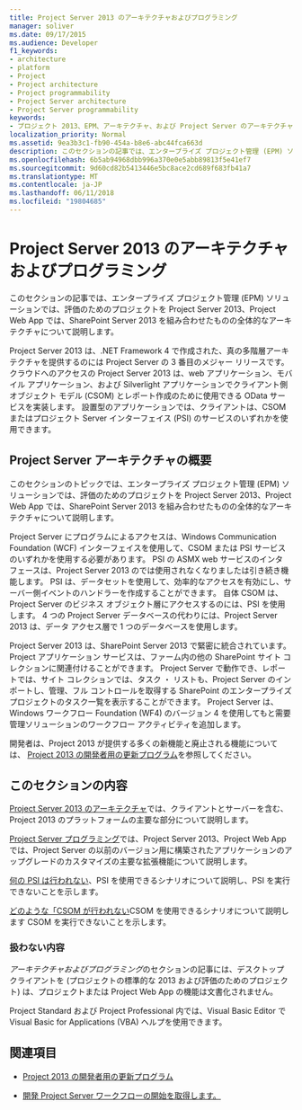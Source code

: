 ```yaml
---
title: Project Server 2013 のアーキテクチャおよびプログラミング
manager: soliver
ms.date: 09/17/2015
ms.audience: Developer
f1_keywords:
- architecture
- platform
- Project
- Project architecture
- Project programmability
- Project Server architecture
- Project Server programmability
keywords:
- プロジェクト 2013、EPM、アーキテクチャ、および Project Server のアーキテクチャおよびプログラミング、プログラミング、サーバーのプロジェクト、Project 2013 の利点
localization_priority: Normal
ms.assetid: 9ea3b3c1-fb90-454a-b8e6-abc44fca663d
description: このセクションの記事では、エンタープライズ プロジェクト管理 (EPM) ソリューションでは、評価のためのプロジェクトを Project Server 2013、Project Web App では、SharePoint Server 2013 を組み合わせたものの全体的なアーキテクチャについて説明します。
ms.openlocfilehash: 6b5ab94968dbb996a370e0e5abb89813f5e41ef7
ms.sourcegitcommit: 9d60cd82b5413446e5bc8ace2cd689f683fb41a7
ms.translationtype: MT
ms.contentlocale: ja-JP
ms.lasthandoff: 06/11/2018
ms.locfileid: "19804685"
---
```

# <a name="project-server-2013-architecture-and-programmability"></a>Project Server 2013 のアーキテクチャおよびプログラミング

このセクションの記事では、エンタープライズ プロジェクト管理 (EPM) ソリューションでは、評価のためのプロジェクトを Project Server 2013、Project Web App では、SharePoint Server 2013 を組み合わせたものの全体的なアーキテクチャについて説明します。
  
Project Server 2013 は、.NET Framework 4 で作成された、真の多階層アーキテクチャを提供するのには Project Server の 3 番目のメジャー リリースです。 クラウドへのアクセスの Project Server 2013 は、web アプリケーション、モバイル アプリケーション、および Silverlight アプリケーションでクライアント側オブジェクト モデル (CSOM) とレポート作成のために使用できる OData サービスを実装します。 設置型のアプリケーションでは、クライアントは、CSOM またはプロジェクト Server インターフェイス (PSI) のサービスのいずれかを使用できます。 
  
## <a name="introduction-to-project-server-architecture"></a>Project Server アーキテクチャの概要

このセクションのトピックでは、エンタープライズ プロジェクト管理 (EPM) ソリューションでは、評価のためのプロジェクトを Project Server 2013、Project Web App では、SharePoint Server 2013 を組み合わせたものの全体的なアーキテクチャについて説明します。
  
Project Server にプログラムによるアクセスは、Windows Communication Foundation (WCF) インターフェイスを使用して、CSOM または PSI サービスのいずれかを使用する必要があります。 PSI の ASMX web サービスのインタ フェースは、Project Server 2013 のでは使用されなくなりましたは引き続き機能します。 PSI は、データセットを使用して、効率的なアクセスを有効にし、サーバー側イベントのハンドラーを作成することができます。 自体 CSOM は、Project Server のビジネス オブジェクト層にアクセスするのには、PSI を使用します。 4 つの Project Server データベースの代わりには、Project Server 2013 は、データ アクセス層で 1 つのデータベースを使用します。
  
Project Server 2013 は、SharePoint Server 2013 で緊密に統合されています。 Project アプリケーション サービスは、ファーム内の他の SharePoint サイト コレクションに関連付けることができます。 Project Server で動作でき、レポートでは、サイト コレクションでは、タスク ・ リストも、Project Server のインポートし、管理、フル コントロールを取得する SharePoint のエンタープライズ プロジェクトのタスク一覧を表示することができます。 Project Server は、Windows ワークフロー Foundation (WF4) のバージョン 4 を使用してもと需要管理ソリューションのワークフロー アクティビティを追加します。
  
開発者は、Project 2013 が提供する多くの新機能と廃止される機能については、 [Project 2013 の開発者用の更新プログラム](updates-for-developers-in-project-2013.md)を参照してください。
  
## <a name="in-this-section"></a>このセクションの内容

[Project Server 2013 のアーキテクチャ](project-server-2013-architecture.md)では、クライアントとサーバーを含む、Project 2013 のプラットフォームの主要な部分について説明します。 
  
[Project Server プログラミング](project-server-programmability.md)では、Project Server 2013、Project Web App では、Project Server の以前のバージョン用に構築されたアプリケーションのアップグレードのカスタマイズの主要な拡張機能について説明します。 
  
[何の PSI は行われない](what-the-psi-does-and-does-not-do.md)、PSI を使用できるシナリオについて説明し、PSI を実行できないことを示します。 
  
[どのような「CSOM が行われない](what-the-csom-does-and-does-not-do.md)CSOM を使用できるシナリオについて説明します CSOM を実行できないことを示します。 
  
### <a name="topics-not-covered"></a>扱わない内容

*アーキテクチャおよびプログラミング*のセクションの記事には、デスクトップ クライアントを (プロジェクトの標準的な 2013 および評価のためのプロジェクト) は、プロジェクトまたは Project Web App の機能は文書化されません。 
  
Project Standard および Project Professional 内では、Visual Basic Editor で Visual Basic for Applications (VBA) ヘルプを使用できます。
  
## <a name="see-also"></a>関連項目
<a name="bk_addresources"> </a>

- [Project 2013 の開発者用の更新プログラム](updates-for-developers-in-project-2013.md)
    
- [開発 Project Server ワークフローの開始を取得します。](getting-started-developing-project-server-workflows.md)
    

